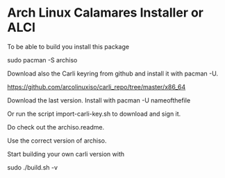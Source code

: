# Arch Linux Calamares Installer or ALCI

To be able to build you install this package

sudo pacman -S archiso

Download also the Carli keyring from github and install it with pacman -U.

https://github.com/arcolinuxiso/carli_repo/tree/master/x86_64

Download the last version.
Install with pacman -U nameofthefile

Or run the script import-carli-key.sh to download and sign it.

Do check out the archiso.readme.

Use the correct version of archiso.

Start building your own carli version with 

sudo ./build.sh -v